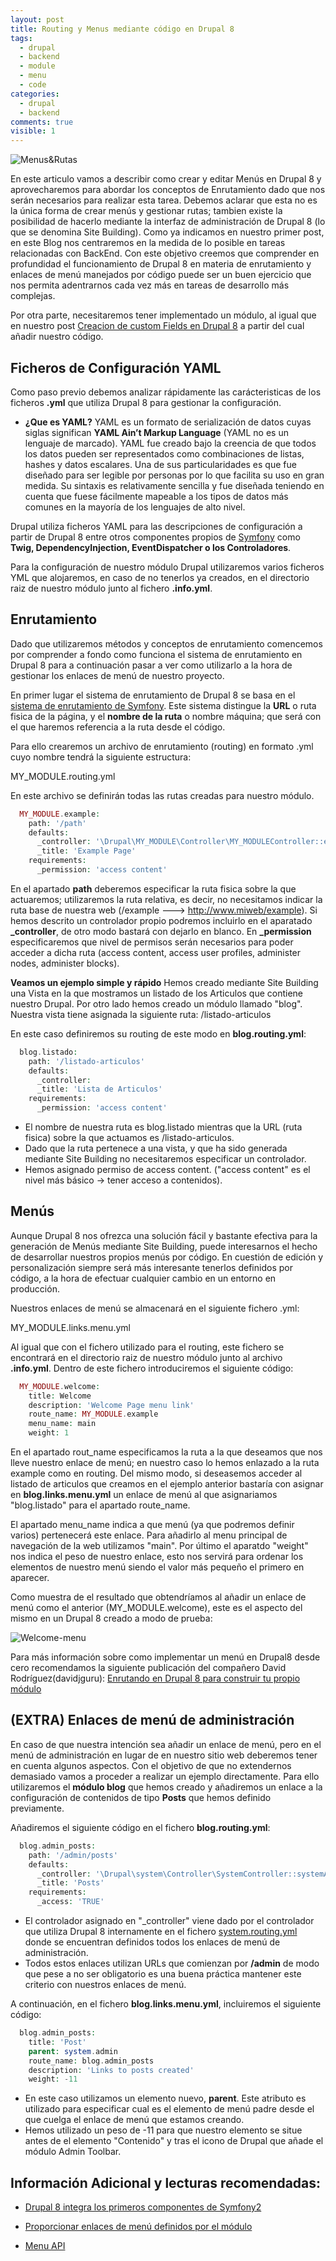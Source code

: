 ```yaml
---
layout: post
title: Routing y Menus mediante código en Drupal 8
tags:
  - drupal
  - backend
  - module
  - menu
  - code
categories:
  - drupal
  - backend
comments: true
visible: 1
---
```


![Menus&Rutas](/images/rest_menu.jpg)

En este articulo vamos a describir como crear y editar Menús en Drupal 8 y aprovecharemos para abordar los conceptos de Enrutamiento dado que nos serán necesarios para realizar esta tarea.
Debemos aclarar que esta no es la única forma de crear menús y gestionar rutas; tambien existe la posibilidad de hacerlo mediante la interfaz de administración de Drupal 8 (lo que se denomina Site Building).
Como ya indicamos en nuestro primer post, en este Blog nos centraremos en la medida de lo posible en tareas relacionadas con BackEnd.
Con este objetivo creemos que comprender en profundidad el funcionamiento de Drupal 8 en materia de enrutamiento y enlaces de menú manejados por código puede ser un buen ejercicio que nos permita adentrarnos cada vez más en tareas de desarrollo más complejas.

Por otra parte, necesitaremos tener implementado un módulo, al igual que en nuestro post [Creacion de custom Fields en Drupal 8](/custom-fields) a partir del cual añadir nuestro código.


## Ficheros de Configuración YAML
Como paso previo debemos analizar rápidamente las carácteristicas de los ficheros **.yml** que utiliza Drupal 8 para gestionar la configuración.

* **¿Que es YAML?**
  YAML es un formato de serialización de datos cuyas siglas significan **YAML Ain’t Markup Language** (YAML no es un lenguaje de marcado).
  YAML fue creado bajo la creencia de que todos los datos pueden ser representados como combinaciones de listas, hashes y datos escalares.
  Una de sus particularidades es que fue diseñado para ser legible por personas por lo que facilita su uso en gran medida.
  Su sintaxis es relativamente sencilla y fue diseñada teniendo en cuenta que fuese fácilmente mapeable a los tipos de datos más comunes en la mayoría de los lenguajes de alto nivel.

Drupal utiliza ficheros YAML para las descripciones de configuración a partir de Drupal 8 entre otros componentes propios de [Symfony](https://symfony.com/) como **Twig, DependencyInjection, EventDispatcher o los Controladores**.

Para la configuración de nuestro módulo Drupal utilizaremos varios ficheros YML que alojaremos, en caso de no tenerlos ya creados, en el directorio raiz de nuestro módulo junto al fichero **.info.yml**.


## Enrutamiento
Dado que utilizaremos métodos y conceptos de enrutamiento comencemos por comprender a fondo como funciona el sistema de enrutamiento en Drupal 8 para a continuación pasar a ver como utilizarlo a la hora de gestionar los enlaces de menú de nuestro proyecto.

En primer lugar el sistema de enrutamiento de Drupal 8 se basa en el [sistema de enrutamiento de Symfony](http://symfony.com/doc/current/book/routing.html).
Este sistema distingue la **URL** o ruta fisica de la página, y el **nombre de la ruta** o nombre máquina; que será con el que haremos referencia a la ruta desde el código.

Para ello crearemos un archivo de enrutamiento (routing) en formato .yml cuyo nombre tendrá la siguiente estructura:

  MY_MODULE.routing.yml

En este archivo se definirán todas las rutas creadas para nuestro módulo.

```php
  MY_MODULE.example:
    path: '/path'
    defaults:
      _controller: '\Drupal\MY_MODULE\Controller\MY_MODULEController::example'
      _title: 'Example Page'
    requirements:
      _permission: 'access content'
```

En el apartado **path** deberemos especificar la ruta fisica sobre la que actuaremos; utilizaremos la ruta relativa, es decir, no necesitamos indicar la ruta base de nuestra web (/example ---> http://www.miweb/example).
Si hemos descrito un controlador propio podremos incluirlo en el aparatado **_controller**, de otro modo bastará con dejarlo en blanco.
En **_permission** especificaremos que nivel de permisos serán necesarios para poder acceder a dicha ruta (access content, access user profiles, administer nodes, administer blocks).


**Veamos un ejemplo simple y rápido**
Hemos creado mediante Site Building una Vista en la que mostramos un listado de los Articulos que contiene nuestro Drupal. Por otro lado hemos creado un módulo llamado "blog".
Nuestra vista tiene asignada la siguiente ruta: /listado-articulos



En este caso definiremos su routing de este modo en **blog.routing.yml**:
```php
  blog.listado:
    path: '/listado-articulos'
    defaults:
      _controller:
      _title: 'Lista de Articulos'
    requirements:
      _permission: 'access content'
```

* El nombre de nuestra ruta es blog.listado mientras que la URL (ruta fisica) sobre la que actuamos es /listado-articulos.
* Dado que la ruta pertenece a una vista, y que ha sido generada mediante Site Building no necesitaremos especificar un controlador.
* Hemos asignado permiso de access content. ("access content" es el nivel más básico -> tener acceso a contenidos).



## Menús
Aunque Drupal 8 nos ofrezca una solución fácil y bastante efectiva para la generación de Menús mediante Site Building, puede interesarnos el hecho de desarrollar nuestros propios menús por código.
En cuestión de edición y personalización siempre será más interesante tenerlos definidos por código, a la hora de efectuar cualquier cambio en un entorno en producción.

Nuestros enlaces de menú se almacenará en el siguiente fichero .yml:

  MY_MODULE.links.menu.yml

Al igual que con el fichero utilizado para el routing, este fichero se encontrará en el directorio raiz de nuestro módulo junto al archivo **.info.yml**.
Dentro de este fichero introduciremos el siguiente código:

```php
  MY_MODULE.welcome:
    title: Welcome
    description: 'Welcome Page menu link'
    route_name: MY_MODULE.example
    menu_name: main
    weight: 1
```

En el apartado rout_name especificamos la ruta a la que deseamos que nos lleve nuestro enlace de menú; en nuestro caso lo hemos enlazado a la ruta example como en routing.
Del mismo modo, si deseasemos acceder al listado de articulos que creamos en el ejemplo anterior bastaría con asignar en **blog.links.menu.yml** un enlace de menú al que asignariamos "blog.listado" para el apartado route_name.

El apartado menu_name indica a que menú (ya que podremos definir varios) pertenecerá este enlace. Para añadirlo al menu principal de navegación de la web utilizamos "main".
Por último el aparatdo "weight" nos indica el peso de nuestro enlace, esto nos servirá para ordenar los elementos de nuestro menú siendo el valor más pequeño el primero en aparecer.

Como muestra de el resultado que obtendríamos al añadir un enlace de menú como el anterior (MY_MODULE.welcome), este es el aspecto del mismo en un Drupal 8 creado a modo de prueba:

![Welcome-menu](/images/welcome_menu.jpg)

Para más información sobre como implementar un menú en Drupal8 desde cero recomendamos la siguiente publicación del compañero David Rodríguez(davidjguru): [Enrutando en Drupal 8 para construir tu propio módulo](https://betabeers.com/blog/enrutando-drupal-8-construir-tu-propio-modulo-296/)


## (EXTRA) Enlaces de menú de administración
En caso de que nuestra intención sea añadir un enlace de menú, pero en el menú de administración en lugar de en nuestro sitio web deberemos tener en cuenta algunos aspectos.
Con el objetivo de que no extendernos demasiado vamos a proceder a realizar un ejemplo directamente. Para ello utilizaremos el **módulo blog** que hemos creado y añadiremos un enlace a la configuración de contenidos de tipo **Posts** que hemos definido previamente.

Añadiremos el siguiente código en el fichero **blog.routing.yml**:

```php
  blog.admin_posts:
    path: '/admin/posts'
    defaults:
      _controller: '\Drupal\system\Controller\SystemController::systemAdminMenuBlockPage'
      _title: 'Posts'
    requirements:
      _access: 'TRUE'
```
* El controlador asignado en "_controller" viene dado por el controlador que utiliza Drupal 8 internamente en el fichero [system.routing.yml](https://api.drupal.org/api/drupal/core!modules!system!system.routing.yml/8) donde se encuentran definidos todos los enlaces de menú de administración.
* Todos estos enlaces utilizan URLs que comienzan por **/admin** de modo que pese a no ser obligatorio es una buena práctica mantener este criterio con nuestros enlaces de menú.

A continuación, en el fichero **blog.links.menu.yml**, incluiremos el siguiente código:

```php
  blog.admin_posts:
    title: 'Post'
    parent: system.admin
    route_name: blog.admin_posts
    description: 'Links to posts created'
    weight: -11
```
* En este caso utilizamos un elemento nuevo, **parent**. Este atributo es utilizado para especificar cual es el elemento de menú padre desde el que cuelga el enlace de menú que estamos creando.
* Hemos utilizado un peso de -11 para que nuestro elemento se situe antes de el elemento "Contenido" y tras el icono de Drupal que añade el módulo Admin Toolbar.


## Información Adicional y lecturas recomendadas:
* [Drupal 8 integra los primeros componentes de Symfony2](https://symfony.es/noticias/2011/10/26/drupal-8-integra-los-primeros-componentes-de-symfony2/)

* [Proporcionar enlaces de menú definidos por el módulo](https://www.drupal.org/docs/8/api/menu-api/providing-module-defined-menu-links)

* [Menu API](https://www.drupal.org/docs/8/api/menu-api)


<script id="dsq-count-scr" src="//riloto8-github-io.disqus.com/count.js" async></script>